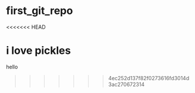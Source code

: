 # first_git_repo
<<<<<<< HEAD

i love pickles
=======
hello
>>>>>>> 4ec252d137f82f0273616fd3014d3ac270672314
